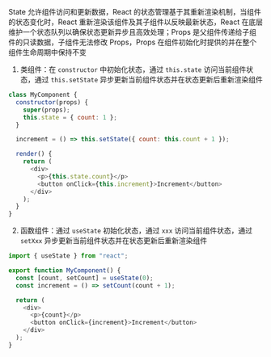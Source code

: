State 允许组件访问和更新数据，React 的状态管理基于其重新渲染机制，当组件的状态变化时，React 重新渲染该组件及其子组件以反映最新状态，React 在底层维护一个状态队列以确保状态更新异步且高效处理；Props 是父组件传递给子组件的只读数据，子组件无法修改 Props，Props 在组件初始化时提供的并在整个组件生命周期中保持不变

1. 类组件：在 `constructor` 中初始化状态，通过 `this.state` 访问当前组件状态，通过 `this.setState` 异步更新当前组件状态并在状态更新后重新渲染组件

```jsx
class MyComponent {
  constructor(props) {
    super(props);
    this.state = { count: 1 };
  }

  increment = () => this.setState({ count: this.count + 1 });

  render() {
    return (
      <div>
        <p>{this.state.count}</p>
        <button onClick={this.increment}>Increment</button>
      </div>
    );
  }
}
```

2. 函数组件：通过 `useState` 初始化状态，通过 `xxx` 访问当前组件状态，通过 `setXxx` 异步更新当前组件状态并在状态更新后重新渲染组件

```jsx
import { useState } from "react";

export function MyComponent() {
  const [count, setCount] = useState(0);
  const increment = () => setCount(count + 1);

  return (
    <div>
      <p>{count}</p>
      <button onClick={increment}>Increment</button>
    </div>
  );
}
```
